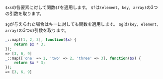 `$xs`の各要素に対して関数`$f`を適用します。
`$f`は`(element, key, array)`の3つの引数を取ります。

`$g`が与えられた場合はキーに対しても関数を適用します。
`$g`は`(key, element, array)`の3つの引数を取ります。

```php
_::map([1, 2, 3], function($x) {
    return $x * 3;
});
=> [3, 6, 9]
_::map(['one' => 1, 'two' => 2, 'three' => 3], function($x) {
    return $x * 3;
});
=> [3, 6, 9]
```
